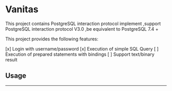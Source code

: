 # Vanitas

This project contains PostgreSQL interaction protocol implement
,support PostgreSQL interaction protocol V3.0 ,be equivalent to PostgreSQL 7.4 + 


This project provides the following features:

[x] Login with username/password
[x] Execution of simple SQL Query
[ ] Execution of prepared statements with bindings 
[ ] Support text/binary result

## Usage
----
